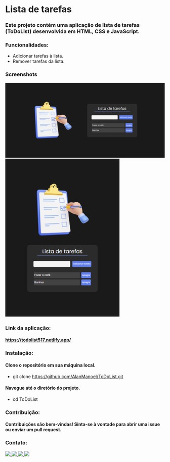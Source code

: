 # Lista de tarefas
### Este projeto contém uma aplicação de lista de tarefas (ToDoList) desenvolvida em HTML, CSS e JavaScript.

### Funcionalidades:
- Adicionar tarefas à lista.
- Remover tarefas da lista.

### Screenshots
<div>
    <img src="./assets/img/todolistPC.png" alt="ScreePC">
    <img src="./assets/img/todolistMOBILE.png" alt="ScreeMOBILE" height='500px'>
</div>

### Link da aplicação:
#### https://todolist517.netlify.app/
### Instalação:

#### Clone o repositório em sua máquina local.
- git clone https://github.com/AlanManoel/ToDoList.git

#### Navegue até o diretório do projeto.
- cd ToDoList

### Contribuição:
#### Contribuições são bem-vindas! Sinta-se à vontade para abrir uma issue ou enviar um pull request.

### Contato:
<div>
  <a href="https://www.instagram.com/alan.manoel517/">
    <img src="https://img.shields.io/badge/Instagram-373737?style=for-the-badge&logo=instagram&logoColor=white">
  </a>
  <a href="https://twitter.com/alanmanoel517">
    <img src="https://img.shields.io/badge/Twitter-373737?style=for-the-badge&logo=twitter&logoColor=white">
  </a>
  <a href="mailto:alanmanoel517@gmail.com">
    <img src="https://img.shields.io/badge/Gmail-373737?style=for-the-badge&logo=gmail&logoColor=white">
  </a>
  <a href="https://www.linkedin.com/in/alan-manoel/">
    <img src="https://img.shields.io/badge/LinkedIn-373737?style=for-the-badge&logo=linkedin&logoColor=white">
  </a>
</div>